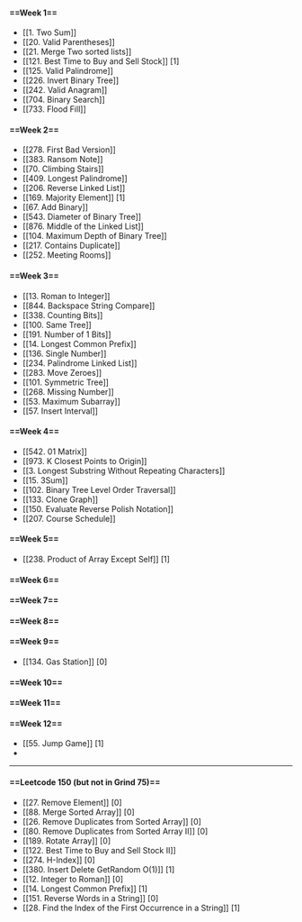 #### ==Week 1==
- [[1. Two Sum]]
- [[20. Valid Parentheses]]
- [[21. Merge Two sorted lists]]
- [[121. Best Time to Buy and Sell Stock]] [1]
- [[125. Valid Palindrome]]
- [[226. Invert Binary Tree]]
- [[242. Valid Anagram]]
- [[704. Binary Search]]
- [[733. Flood Fill]]

#### ==Week 2==
- [[278. First Bad Version]]
- [[383. Ransom Note]]
- [[70. Climbing Stairs]]
- [[409. Longest Palindrome]]
- [[206. Reverse Linked List]]
- [[169. Majority Element]] [1]
- [[67. Add Binary]]
- [[543. Diameter of Binary Tree]]
- [[876. Middle of the Linked List]]
- [[104. Maximum Depth of Binary Tree]]
- [[217. Contains Duplicate]]
- [[252. Meeting Rooms]]

#### ==Week 3==
- [[13. Roman to Integer]]
- [[844. Backspace String Compare]]
- [[338. Counting Bits]]
- [[100. Same Tree]]
- [[191. Number of 1 Bits]]
- [[14. Longest Common Prefix]]
- [[136. Single Number]]
- [[234. Palindrome Linked List]]
- [[283. Move Zeroes]]
- [[101. Symmetric Tree]]
- [[268. Missing Number]]
- [[53. Maximum Subarray]]
- [[57. Insert Interval]]

#### ==Week 4==
- [[542. 01 Matrix]]
- [[973. K Closest Points to Origin]]
- [[3. Longest Substring Without Repeating Characters]]
- [[15. 3Sum]]
- [[102. Binary Tree Level Order Traversal]]
- [[133. Clone Graph]]
- [[150. Evaluate Reverse Polish Notation]]
- [[207. Course Schedule]]

#### ==Week 5==
- [[238. Product of Array Except Self]] [1]

#### ==Week 6==

#### ==Week 7==

#### ==Week 8==

#### ==Week 9==
- [[134. Gas Station]] [0]

#### ==Week 10==

#### ==Week 11==

#### ==Week 12==
- [[55. Jump Game]] [1]
- 

--- 

#### ==Leetcode 150 (but not in Grind 75)==
- [[27. Remove Element]] [0]
- [[88. Merge Sorted Array]] [0]
- [[26. Remove Duplicates from Sorted Array]] [0]
- [[80. Remove Duplicates from Sorted Array II]] [0]
- [[189. Rotate Array]] [0]
- [[122. Best Time to Buy and Sell Stock II]]
- [[274. H-Index]] [0]
- [[380. Insert Delete GetRandom O(1)]] [1]
- [[12. Integer to Roman]] [0]
- [[14. Longest Common Prefix]] [1]
- [[151. Reverse Words in a String]] [0]
- [[28. Find the Index of the First Occurrence in a String]] [1]